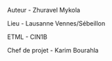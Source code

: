 Auteur - Zhuravel Mykola

Lieu - Lausanne Vennes/Sébeillon

ETML - CIN1B

Chef de projet - Karim Bourahla
